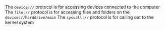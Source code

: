The `device://` protocol is for accessing devices connected to the computer
The `file://` protocol is for accessing files and folders on the `device://harddrive/main`
The `syscall://` protocol is for calling out to the kernel system
